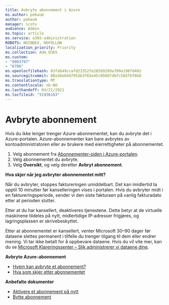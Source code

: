 ```yaml
---
title: Avbryte abonnement i Azure
ms.author: pebaum
author: pebaum
manager: scotv
audience: Admin
ms.topic: article
ms.service: o365-administration
ROBOTS: NOINDEX, NOFOLLOW
localization_priority: Priority
ms.collection: Adm_O365
ms.custom:
- "9003797"
- "6786"
ms.openlocfilehash: 83fab49ccafd23352fe28569289a709a198fd402
ms.sourcegitcommit: 80a36e6447953b3f65e45c05607dbfc585fbf8b0
ms.translationtype: MT
ms.contentlocale: nb-NO
ms.lasthandoff: 04/21/2021
ms.locfileid: "51936163"
---
```

# <a name="cancel-subscription"></a>Avbryte abonnement

Hvis du ikke lenger trenger Azure-abonnementet, kan du avbryte det i Azure-portalen. Azure-abonnementer kan bare avbrytes av kontoadministratoren eller av brukere med eierrettigheter på abonnementet.

1. Velg abonnement fra [Abonnementer-siden i Azure-portalen](https://portal.azure.com/#blade/Microsoft_Azure_Billing/SubscriptionsBlade).
2. Velg abonnementet du avbryte.
3. Velg **Oversikt**, og velg deretter **Avbryt abonnement**.

**Hva skjer når jeg avbryter abonnementet mitt?**

Når du avbryter, stoppes faktureringen umiddelbart. Det kan imidlertid ta opptil 10 minutter før kanselleringen vises i portalen. Hvis du avbryter midt i en faktureringsperiode, sender vi den siste fakturaen på vanlig fakturadato etter at perioden slutter.

Etter at du har kansellert, deaktiveres tjenestene. Dette betyr at de virtuelle maskinene tildeles på nytt, midlertidige IP-adresser frigjøres, og lagringsplassen er skrivebeskyttet.

Etter at abonnementet er kansellert, venter Microsoft 30–90 dager før dataene slettes permanent i tilfelle du trenger tilgang til dem eller endrer mening. Vi tar ikke betalt for å oppbevare dataene. Hvis du vil vite mer, kan du se [Microsoft Klareringssenter – Slik administrerer vi dataene dine](https://go.microsoft.com/fwLink/p/?LinkID=822930&clcid=0x409).

**Avbryte Azure-abonnement**

- [Hvem kan avbryte et abonnement?](https://docs.microsoft.com/azure/billing/billing-how-to-cancel-azure-subscription?WT.mc_id=Portal-Microsoft_Azure_Support#who-can-cancel-a-subscription)
- [Hva som skjer etter abonnementet](https://docs.microsoft.com/azure/billing/billing-how-to-cancel-azure-subscription?WT.mc_id=Portal-Microsoft_Azure_Support#what-happens-after-i-cancel-my-subscription)

**Anbefalte dokumenter**

- [Aktivere et abonnement på nytt](https://docs.microsoft.com/azure/billing/billing-how-to-cancel-azure-subscription?WT.mc_id=Portal-Microsoft_Azure_Support#reactivate-subscription)
- [Bytte abonnement](https://docs.microsoft.com/azure/billing/billing-how-to-switch-azure-offer?WT.mc_id=Portal-Microsoft_Azure_Support)